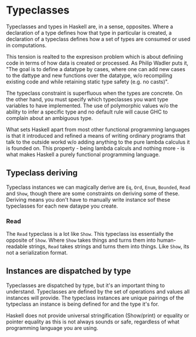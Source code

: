 # Typeclasses

Typeclasses and types in Haskell are, in a sense, opposites. Where a declaration of a type defines how that type in particular is created, a declaration of a typeclass defines how a set of types are consumed or used in computations.

This tension is realted to the expresison problem which is about definiing code in terms of how data is created or processed. As Philip Wadler puts it, "The goal is to define a datatype by cases, where one can add new cases to the dattype and new functions over the datatype, w/o recompiling existing code and while retaining static type safety (e.g. no casts)". 

The typeclass constraint is superfluous when the types are concrete. On the other hand, you must specify which typeclasses you want type variables to have implemented. The use of polymorphic values w/o the ability to infer a specific type and no default rule will cause GHC to complain about an ambiguous type.

What sets Haskell apart from most other functional programming languages is that it introduced and refined a means of writing ordinary programs that talk to the outside workd w/o adding anything to the pure lambda calculus it is founded on. This property - being lambda calculs and nothing more - is what makes Haskell a purely functional programming language.

## Typeclass deriving

Typeclass instances we can magically derive are `Eq`, `Ord`, `Enum`, `Bounded`, `Read` and `Show`, though there are some constraints on deriving some of these. Deriving means you don't have to manually write instance sof these typeclasses for each new dataype you create. 

### Read 

The `Read` typeclass is a lot like `Show`. This typeclass iss essentially the
opposite of `Show`. Where `Show` takes things and turns them into
human-readable strings, `Read` takes strings and turns them into things. Like
`Show`, its not a serialization format.

## Instances are dispatched by type

Typeclasses are dispatched by type, but it's an important thing to understand.
Typeclasses are defined by the set of operations and values all instances will
provide. The typeclass instances are unique pairings of the tytpeclass an
instance is being defined for and the type it's for.


Haskell does not provide universal stringification (Show/print) or equality or
pointer equality as this is not always sounds or safe, regardless of what
programming language you are using.


